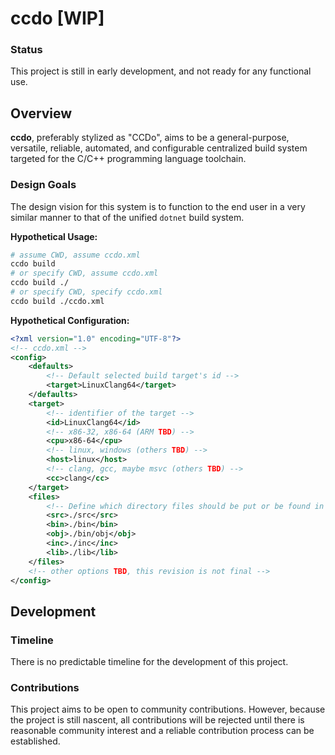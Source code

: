 # ccdo [WIP]
### Status
This project is still in early development, and not ready for any functional use.
## Overview
**ccdo**, preferably stylized as "CCDo", aims to be a general-purpose, versatile, reliable, automated, and configurable centralized build system targeted for the C/C++ programming language toolchain.
### Design Goals
The design vision for this system is to function to the end user in a very similar manner to that of the unified `dotnet` build system.

**Hypothetical Usage:**
```sh
# assume CWD, assume ccdo.xml
ccdo build
# or specify CWD, assume ccdo.xml
ccdo build ./
# or specify CWD, specify ccdo.xml
ccdo build ./ccdo.xml
```
**Hypothetical Configuration:**
```xml
<?xml version="1.0" encoding="UTF-8"?>
<!-- ccdo.xml -->
<config>
    <defaults>
        <!-- Default selected build target's id -->
        <target>LinuxClang64</target>
    </defaults>
    <target>
        <!-- identifier of the target -->
        <id>LinuxClang64</id>
        <!-- x86-32, x86-64 (ARM TBD) -->                       
        <cpu>x86-64</cpu>
        <!-- linux, windows (others TBD) -->
        <host>linux</host>
        <!-- clang, gcc, maybe msvc (others TBD) -->
        <cc>clang</cc>
    </target>
    <files>
        <!-- Define which directory files should be put or be found in -->
        <src>./src</src>
        <bin>./bin</bin>
        <obj>./bin/obj</obj>
        <inc>./inc</inc>
        <lib>./lib</lib>
    </files>
    <!-- other options TBD, this revision is not final -->
</config>
```
## Development
### Timeline
There is no predictable timeline for the development of this project.
### Contributions
This project aims to be open to community contributions. However, because the project is still nascent, all contributions will be rejected until there is reasonable community interest and a reliable contribution process can be established.
